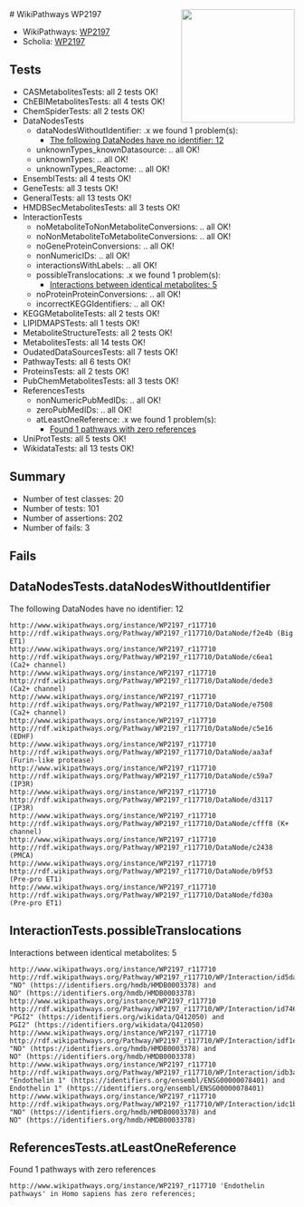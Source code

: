 <img style="float: right; width: 200px" src="https://upload.wikimedia.org/wikipedia/commons/thumb/8/83/Wplogo_with_text_500.png/640px-Wplogo_with_text_500.png" />
# WikiPathways WP2197

* WikiPathways: [WP2197](https://new.wikipathways.org/pathways/WP2197)
* Scholia: [WP2197](https://scholia.toolforge.org/wikipathways/WP2197)
## Tests
* CASMetabolitesTests: all 2 tests OK!
* ChEBIMetabolitesTests: all 4 tests OK!
* ChemSpiderTests: all 2 tests OK!
* DataNodesTests
    * dataNodesWithoutIdentifier: .x we found 1 problem(s):
        * [The following DataNodes have no identifier: 12](#8792c492)
    * unknownTypes_knownDatasource: .. all OK!
    * unknownTypes: .. all OK!
    * unknownTypes_Reactome: .. all OK!
* EnsemblTests: all 4 tests OK!
* GeneTests: all 3 tests OK!
* GeneralTests: all 13 tests OK!
* HMDBSecMetabolitesTests: all 3 tests OK!
* InteractionTests
    * noMetaboliteToNonMetaboliteConversions: .. all OK!
    * noNonMetaboliteToMetaboliteConversions: .. all OK!
    * noGeneProteinConversions: .. all OK!
    * nonNumericIDs: .. all OK!
    * interactionsWithLabels: .. all OK!
    * possibleTranslocations: .x we found 1 problem(s):
        * [Interactions between identical metabolites: 5](#d59038c8)
    * noProteinProteinConversions: .. all OK!
    * incorrectKEGGIdentifiers: .. all OK!
* KEGGMetaboliteTests: all 2 tests OK!
* LIPIDMAPSTests: all 1 tests OK!
* MetaboliteStructureTests: all 2 tests OK!
* MetabolitesTests: all 14 tests OK!
* OudatedDataSourcesTests: all 7 tests OK!
* PathwayTests: all 6 tests OK!
* ProteinsTests: all 2 tests OK!
* PubChemMetabolitesTests: all 3 tests OK!
* ReferencesTests
    * nonNumericPubMedIDs: .. all OK!
    * zeroPubMedIDs: .. all OK!
    * atLeastOneReference: .x we found 1 problem(s):
        * [Found 1 pathways with zero references](#35eb778e)
* UniProtTests: all 5 tests OK!
* WikidataTests: all 13 tests OK!


## Summary

* Number of test classes: 20
* Number of tests: 101
* Number of assertions: 202
* Number of fails: 3

## Fails

<a name="8792c492" />

## DataNodesTests.dataNodesWithoutIdentifier

The following DataNodes have no identifier: 12
```
http://www.wikipathways.org/instance/WP2197_r117710 http://rdf.wikipathways.org/Pathway/WP2197_r117710/DataNode/f2e4b (Big ET1)
http://www.wikipathways.org/instance/WP2197_r117710 http://rdf.wikipathways.org/Pathway/WP2197_r117710/DataNode/c6ea1 (Ca2+ channel)
http://www.wikipathways.org/instance/WP2197_r117710 http://rdf.wikipathways.org/Pathway/WP2197_r117710/DataNode/dede3 (Ca2+ channel)
http://www.wikipathways.org/instance/WP2197_r117710 http://rdf.wikipathways.org/Pathway/WP2197_r117710/DataNode/e7508 (Ca2+ channel)
http://www.wikipathways.org/instance/WP2197_r117710 http://rdf.wikipathways.org/Pathway/WP2197_r117710/DataNode/c5e16 (EDHF)
http://www.wikipathways.org/instance/WP2197_r117710 http://rdf.wikipathways.org/Pathway/WP2197_r117710/DataNode/aa3af (Furin-like protease)
http://www.wikipathways.org/instance/WP2197_r117710 http://rdf.wikipathways.org/Pathway/WP2197_r117710/DataNode/c59a7 (IP3R)
http://www.wikipathways.org/instance/WP2197_r117710 http://rdf.wikipathways.org/Pathway/WP2197_r117710/DataNode/d3117 (IP3R)
http://www.wikipathways.org/instance/WP2197_r117710 http://rdf.wikipathways.org/Pathway/WP2197_r117710/DataNode/cfff8 (K+ channel)
http://www.wikipathways.org/instance/WP2197_r117710 http://rdf.wikipathways.org/Pathway/WP2197_r117710/DataNode/c2438 (PMCA)
http://www.wikipathways.org/instance/WP2197_r117710 http://rdf.wikipathways.org/Pathway/WP2197_r117710/DataNode/b9f53 (Pre-pro ET1)
http://www.wikipathways.org/instance/WP2197_r117710 http://rdf.wikipathways.org/Pathway/WP2197_r117710/DataNode/fd30a (Pre-pro ET1)
```

<a name="d59038c8" />

## InteractionTests.possibleTranslocations

Interactions between identical metabolites: 5
```
http://www.wikipathways.org/instance/WP2197_r117710 http://rdf.wikipathways.org/Pathway/WP2197_r117710/WP/Interaction/id5da5c6b1 "NO" (https://identifiers.org/hmdb/HMDB0003378) and 
NO" (https://identifiers.org/hmdb/HMDB0003378)
http://www.wikipathways.org/instance/WP2197_r117710 http://rdf.wikipathways.org/Pathway/WP2197_r117710/WP/Interaction/id7462d22 "PGI2" (https://identifiers.org/wikidata/Q412050) and 
PGI2" (https://identifiers.org/wikidata/Q412050)
http://www.wikipathways.org/instance/WP2197_r117710 http://rdf.wikipathways.org/Pathway/WP2197_r117710/WP/Interaction/idf1eab143 "NO" (https://identifiers.org/hmdb/HMDB0003378) and 
NO" (https://identifiers.org/hmdb/HMDB0003378)
http://www.wikipathways.org/instance/WP2197_r117710 http://rdf.wikipathways.org/Pathway/WP2197_r117710/WP/Interaction/idb3aa2f38 "Endothelin 1" (https://identifiers.org/ensembl/ENSG00000078401) and 
Endothelin 1" (https://identifiers.org/ensembl/ENSG00000078401)
http://www.wikipathways.org/instance/WP2197_r117710 http://rdf.wikipathways.org/Pathway/WP2197_r117710/WP/Interaction/idc1b3c0dd "NO" (https://identifiers.org/hmdb/HMDB0003378) and 
NO" (https://identifiers.org/hmdb/HMDB0003378)
```

<a name="35eb778e" />

## ReferencesTests.atLeastOneReference

Found 1 pathways with zero references
```
http://www.wikipathways.org/instance/WP2197_r117710 'Endothelin pathways' in Homo sapiens has zero references; 
```

